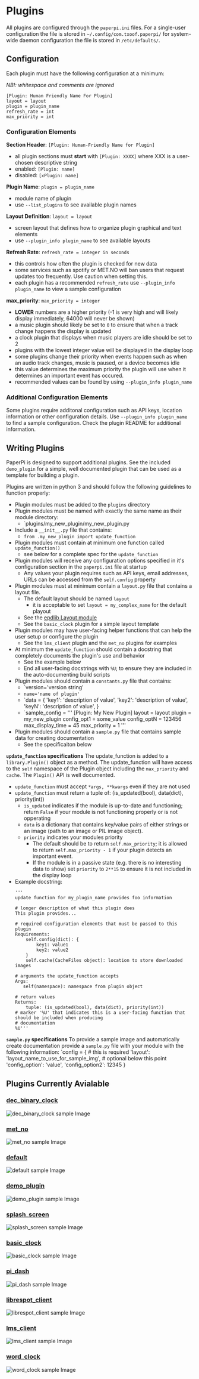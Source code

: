 # Plugins
All plugins are configured through the `paperpi.ini` files. For a single-user configuration the file is stored in `~/.config/com.txoof.paperpi/` for system-wide daemon configuration the file is stored in `/etc/defaults/`.


## Configuration
Each plugin must have the following configuration at a minimum:

*NB!: whitespace and comments are ignored*
```
[Plugin: Human Friendly Name For Plugin]
layout = layout
plugin = plugin_name
refresh_rate = int
max_priority = int
```

### Configuration Elements
**Section Header**: `[Plugin: Human-Friendly Name for Plugin]`
* all plugin sections must **start** with `[Plugin: XXXX]` where XXX is a user-chosen descriptive string
* enabled: `[Plugin: name]`
* disabled: `[xPlugin: name]`

**Plugin Name**: `plugin = plugin_name`
* module name of plugin
* use `--list_plugins` to see available plugin names

**Layout Definition**: `layout = layout`
* screen layout that defines how to organize plugin graphical and text elements
* use `--plugin_info plugin_name` to see available layouts

**Refresh Rate**: `refresh_rate = integer in seconds`
* this controls how often the plugin is checked for new data
* some services such as spotify or MET.NO will ban users that request updates too frequently. Use caution when setting this.
* each plugin has a recommended `refresh_rate` use `--plugin_info plugin_name` to view a sample configuration

**max_priority**: `max_priority = integer`
* **LOWER** numbers are a higher priority (-1 is very high and will likely display immediately, 64000 will never be shown)
* a music plugin should likely be set to `0` to ensure that when a track change happens the display is updated
* a clock plugin that displays when music players are idle should be set to 2
* plugins with the lowest integer value will be displayed in the display loop
* some plugins change their priority when events happen such as when an audio track changes, music is paused, or a device becomes idle
* this value determines the maximum priority the plugin will use when it determines an important event has occured.
* recommended values can be found by using `--plugin_info plugin_name`


### Additional Configuration Elements
Some plugins require additonal configuration such as API keys, location information or other configuration details. Use `--plugin_info plugin_name` to find a sample configuration. Check the plugin README for additional information.

## Writing Plugins
PaperPi is designed to support additional plugins. See the included `demo_plugin` for a simple, well documented plugin that can be used as a template for building a plugin.

Plugins are written in python 3 and should follow the following guidelines to function properly:
* Plugin modules must be added to the `plugins` directory
* Plugin modules must be named with exactly the same name as their module directory:
    - `plugins/my_new_plugin/my_new_plugin.py
* Include a `__init__.py` file that contains:
    - `from .my_new_plugin import update_function`
* Plugin modules must contain at minimum one function called `update_function()`
    - see below for a complete spec for the `update_function`
* Plugin modules will receive any configuration options specified in it's configuration section in the  `paperpi.ini` file at startup
    - Any values your plugin requires such as API keys, email addresses, URLs can be accessed from the `self.config` property 
* Plugin modules must at minimum contain a `layout.py` file that contains a layout file. 
    - The default layout should be named `layout`
        - it is acceptable to set `layout = my_complex_name` for the default playout
    - See the [epdlib Layout module](https://github.com/txoof/epdlib#layout-module)
    - See the `basic_clock` plugin for a simple layout template
* Plugin modules may have user-facing helper functions that can help the user setup or configure the plugin
    - See the `lms_client` plugin and the `met_no` plugins for examples
* At minimum the `update_function` should contain a docstring that completely documents the plugin's use and behavior
    - See the example below
    - End all user-facing docstrings with `%U`; to ensure they are included in the auto-documenting build scripts
* Plugin modules should contain a `constants.py` file that contains:
    - `version='version string'
    - `name='name of plugin'`
    - `data = {
            'key1': 'description of value',
            'key2': 'description of value',
            'keyN': 'description of value',
    }
    - `sample_config = '''
    [Plugin: My New Plugin]
    layout = layout
    plugin = my_new_plugin
    config_opt1 = some_value
    config_optN = 123456
    max_display_time = 45
    max_priority = 1
    '''
* Plugin modules should contain a `sample.py` file that contains sample data for creating documentation
    - See the specificaiton below
    
**`update_function` specifications**
The update_function is added to a `library.Plugin()` object as a method. The update_function will have access to the `self` namespace of the Plugin object including the `max_priority` and `cache`. The `Plugin()` API is well documented.

* `update_function` must accept `*args, **kwargs` even if they are not used
* `update_function` must return a tuple of: (is_updated(bool), data(dict), priority(int))
    - `is_updated` indicates if the module is up-to-date and functioning; return `False` if your module is not functioning properly or is not opperating
    - `data` is a dictionary that contains key/value pairs of either strings or an image (path to an image or PIL image object).
    - `priority` indicates your modules priority
        - The default should be to return `self.max_priority`; it is allowed to return `self.max_priority - 1` if your plugin detects an important event.
        - If the module is in a passive state (e.g. there is no interesting data to show) set `priority` to `2**15` to ensure it is not included in the display loop
* Example docstring:
    ```
    '''
    update function for my_plugin_name provides foo information
    
    # longer description of what this plugin does
    This plugin provides...
    
    # required configuration elements that must be passed to this plugin
    Requirements:
        self.config(dict): {
            key1: value1
            key2: value2
        }
        self.cache(CacheFiles object): location to store downloaded images
    
    # arguments the update_function accepts
    Args:
       self(namespace): namespace from plugin object
     
    # return values
    Returns:
        tuple: (is_updated(bool), data(dict), priority(int))
    # marker '%U' that indicates this is a user-facing function that should be included when producing 
    # documentation
    %U'''
    ```

**`sample.py` specifications**
To provide a sample image and automatically create documentation provide a `sample.py` file with your module with the following information:
`config = {
    # this is required
    'layout': 'layout_name_to_use_for_sample_img',
    # optional below this point
    'config_option': 'value',
    'config_option2': 12345
}

## Plugins Currently Avialable
### [dec_binary_clock](../paperpi/plugins/dec_binary_clock/README.md)
![dec_binary_clock sample Image](../paperpi/plugins/dec_binary_clock/dec_binary_clock_sample.png)

### [met_no](../paperpi/plugins/met_no/README.md)
![met_no sample Image](../paperpi/plugins/met_no/met_no_sample.png)

### [default](../paperpi/plugins/default/README.md)
![default sample Image](../paperpi/plugins/default/default_sample.png)

### [demo_plugin](../paperpi/plugins/demo_plugin/README.md)
![demo_plugin sample Image](../paperpi/plugins/demo_plugin/demo_plugin_sample.png)

### [splash_screen](../paperpi/plugins/splash_screen/README.md)
![splash_screen sample Image](../paperpi/plugins/splash_screen/splash_screen_sample.png)

### [basic_clock](../paperpi/plugins/basic_clock/README.md)
![basic_clock sample Image](../paperpi/plugins/basic_clock/basic_clock_sample.png)

### [pi_dash](../paperpi/plugins/pi_dash/README.md)
![pi_dash sample Image](../paperpi/plugins/pi_dash/pi_dash_sample.png)

### [librespot_client](../paperpi/plugins/librespot_client/README.md)
![librespot_client sample Image](../paperpi/plugins/librespot_client/librespot_client_sample.png)

### [lms_client](../paperpi/plugins/lms_client/README.md)
![lms_client sample Image](../paperpi/plugins/lms_client/lms_client_sample.png)

### [word_clock](../paperpi/plugins/word_clock/README.md)
![word_clock sample Image](../paperpi/plugins/word_clock/word_clock_sample.png)

